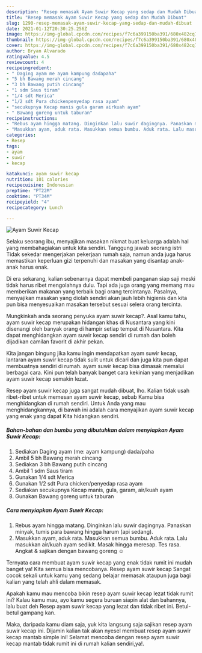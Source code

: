 ```yaml
---
description: "Resep memasak Ayam Suwir Kecap yang sedap dan Mudah Dibuat"
title: "Resep memasak Ayam Suwir Kecap yang sedap dan Mudah Dibuat"
slug: 1290-resep-memasak-ayam-suwir-kecap-yang-sedap-dan-mudah-dibuat
date: 2021-01-12T20:30:25.256Z
image: https://img-global.cpcdn.com/recipes/f7c6a399150ba391/680x482cq70/ayam-suwir-kecap-foto-resep-utama.jpg
thumbnail: https://img-global.cpcdn.com/recipes/f7c6a399150ba391/680x482cq70/ayam-suwir-kecap-foto-resep-utama.jpg
cover: https://img-global.cpcdn.com/recipes/f7c6a399150ba391/680x482cq70/ayam-suwir-kecap-foto-resep-utama.jpg
author: Bryan Alvarado
ratingvalue: 4.5
reviewcount: 4
recipeingredient:
- " Daging ayam me ayam kampung dadapaha"
- "5 bh Bawang merah cincang"
- "3 bh Bawang putih cincang"
- "1 sdm Saus tiram"
- "1/4 sdt Merica"
- "1/2 sdt Pura chickenpenyedap rasa ayam"
- "secukupnya Kecap manis gula garam airkuah ayam"
- " Bawang goreng untuk taburan"
recipeinstructions:
- "Rebus ayam hingga matang. Dinginkan lalu suwir dagingnya. Panaskan minyak, tumis para bawang hingga harum (api sedang)."
- "Masukkan ayam, aduk rata. Masukkan semua bumbu. Aduk rata. Lalu masukkan air/kuah ayam sedikit. Masak hingga meresap. Tes rasa. Angkat &amp; sajikan dengan bawang goreng ☺️"
categories:
- Resep
tags:
- ayam
- suwir
- kecap

katakunci: ayam suwir kecap 
nutrition: 101 calories
recipecuisine: Indonesian
preptime: "PT22M"
cooktime: "PT34M"
recipeyield: "4"
recipecategory: Lunch

---
```



![Ayam Suwir Kecap](https://img-global.cpcdn.com/recipes/f7c6a399150ba391/680x482cq70/ayam-suwir-kecap-foto-resep-utama.jpg)

Selaku seorang ibu, menyajikan masakan nikmat buat keluarga adalah hal yang membahagiakan untuk kita sendiri. Tanggung jawab seorang istri Tidak sekedar mengerjakan pekerjaan rumah saja, namun anda juga harus memastikan keperluan gizi terpenuhi dan masakan yang disantap anak-anak harus enak.

Di era  sekarang, kalian sebenarnya dapat membeli panganan siap saji meski tidak harus ribet mengolahnya dulu. Tapi ada juga orang yang memang mau memberikan makanan yang terbaik bagi orang tercintanya. Pasalnya, menyajikan masakan yang diolah sendiri akan jauh lebih higienis dan kita pun bisa menyesuaikan masakan tersebut sesuai selera orang tercinta. 



Mungkinkah anda seorang penyuka ayam suwir kecap?. Asal kamu tahu, ayam suwir kecap merupakan hidangan khas di Nusantara yang kini disenangi oleh banyak orang di hampir setiap tempat di Nusantara. Kita dapat menghidangkan ayam suwir kecap sendiri di rumah dan boleh dijadikan camilan favorit di akhir pekan.

Kita jangan bingung jika kamu ingin mendapatkan ayam suwir kecap, lantaran ayam suwir kecap tidak sulit untuk dicari dan juga kita pun dapat membuatnya sendiri di rumah. ayam suwir kecap bisa dimasak memalui berbagai cara. Kini pun telah banyak banget cara kekinian yang menjadikan ayam suwir kecap semakin lezat.

Resep ayam suwir kecap juga sangat mudah dibuat, lho. Kalian tidak usah ribet-ribet untuk memesan ayam suwir kecap, sebab Kamu bisa menghidangkan di rumah sendiri. Untuk Anda yang mau menghidangkannya, di bawah ini adalah cara menyajikan ayam suwir kecap yang enak yang dapat Kita hidangkan sendiri.

<!--inarticleads1-->

##### Bahan-bahan dan bumbu yang dibutuhkan dalam menyiapkan Ayam Suwir Kecap:

1. Sediakan  Daging ayam (me: ayam kampung) dada/paha
1. Ambil 5 bh Bawang merah cincang
1. Sediakan 3 bh Bawang putih cincang
1. Ambil 1 sdm Saus tiram
1. Gunakan 1/4 sdt Merica
1. Gunakan 1/2 sdt Pura chicken/penyedap rasa ayam
1. Sediakan secukupnya Kecap manis, gula, garam, air/kuah ayam
1. Gunakan  Bawang goreng untuk taburan




<!--inarticleads2-->

##### Cara menyiapkan Ayam Suwir Kecap:

1. Rebus ayam hingga matang. Dinginkan lalu suwir dagingnya. Panaskan minyak, tumis para bawang hingga harum (api sedang).
1. Masukkan ayam, aduk rata. Masukkan semua bumbu. Aduk rata. Lalu masukkan air/kuah ayam sedikit. Masak hingga meresap. Tes rasa. Angkat &amp; sajikan dengan bawang goreng ☺️




Ternyata cara membuat ayam suwir kecap yang enak tidak rumit ini mudah banget ya! Kita semua bisa mencobanya. Resep ayam suwir kecap Sangat cocok sekali untuk kamu yang sedang belajar memasak ataupun juga bagi kalian yang telah ahli dalam memasak.

Apakah kamu mau mencoba bikin resep ayam suwir kecap lezat tidak rumit ini? Kalau kamu mau, ayo kamu segera buruan siapin alat dan bahannya, lalu buat deh Resep ayam suwir kecap yang lezat dan tidak ribet ini. Betul-betul gampang kan. 

Maka, daripada kamu diam saja, yuk kita langsung saja sajikan resep ayam suwir kecap ini. Dijamin kalian tak akan nyesel membuat resep ayam suwir kecap mantab simple ini! Selamat mencoba dengan resep ayam suwir kecap mantab tidak rumit ini di rumah kalian sendiri,ya!.

